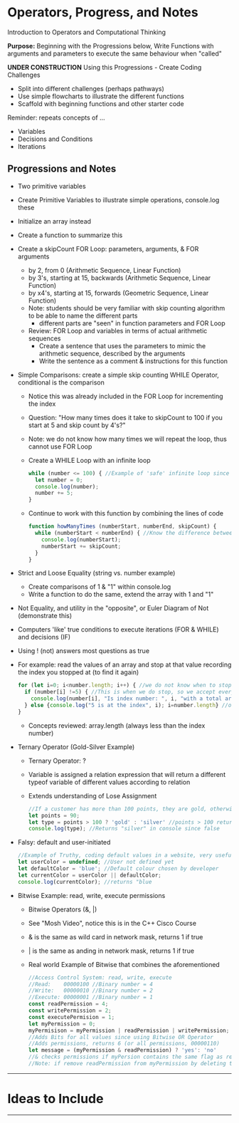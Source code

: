 # Operators, Progress, and Notes
Introduction to Operators and Computational Thinking

**Purpose:** Beginning with the Progressions below, Write Functions with arguments and parameters to execute the same behaviour when "called"

**UNDER CONSTRUCTION**
Using this Progressions - Create Coding Challenges
- Split into different challenges (perhaps pathways)
- Use simple flowcharts to illustrate the different functions
- Scaffold with beginning functions and other starter code

Reminder: repeats concepts of ...
- Variables
- Decisions and Conditions
- Iterations

## Progressions and Notes
- Two primitive variables
- Create Primitive Variables to illustrate simple operations, console.log these
- Initialize an array instead
- Create a function to summarize this
- Create a skipCount FOR Loop: parameters, arguments, & FOR arguments
  - by 2, from 0 (Arithmetic Sequence, Linear Function)
  - by 3's, starting at 15, backwards (Arithmetic Sequence, Linear Function)
  - by x4's, starting at 15, forwards (Geometric Sequence, Linear Function)
  - Note: students should be very familiar with skip counting algorithm to be able to name the different parts
    - different parts are "seen" in function parameters and FOR Loop
  - Review: FOR Loop and variables in terms of actual arithmetic sequences
    - Create a sentence that uses the parameters to mimic the arithmetic sequence, described by the arguments
    - Write the sentence as a comment & instructions for this function
- Simple Comparisons: create a simple skip counting WHILE Operator, conditional is the comparison
  - Notice this was already included in the FOR Loop for incrementing the index
  - Question: "How many times does it take to skipCount to 100 if you start at 5 and skip count by 4's?"
  - Note: we do not know how many times we will repeat the loop, thus cannot use FOR Loop
  - Create a WHILE Loop with an infinite loop

    ```JavaScript
    while (number <= 100) { //Example of 'safe' infinite loop since number is not initialized before WHILE
      let number = 0;
      console.log(number);
      number += 5;
    }
    ```
  - Continue to work with this function by combining the lines of code

    ```JavaScript
    function howManyTimes (numberStart, numberEnd, skipCount) {
      while (numberStart < numberEnd) { //Know the difference between < and <= in getting to the numberEnd
        console.log(numberStart);
        numberStart += skipCount;
      }
    }
    ```

- Strict and Loose Equality (string vs. number example)
  - Create comparisons of 1 & "1" within console.log
  - Write a function to do the same, extend the array with 1 and "1"

-  Not Equality, and utility in the "opposite", or Euler Diagram of Not (demonstrate this)
  - Computers 'like' true conditions to execute iterations (FOR & WHILE) and decisions (IF)
  - Using ! (not) answers most questions as true
  - For example: read the values of an array and stop at that value recording the index you stopped at (to find it again)
    ```JavaScript
    for (let i=0; i<number.length; i++) { //we do not know when to stop in the array
      if (number[i] !=5) { //This is when we do stop, so we accept every other value (common logic for "not")
        console.log(number[i], "Is index number: ", i, "with a total array index of ", number.length);
      } else {console.log("5 is at the index", i); i=number.length} //once we stop, we want to jump out of the loop
    }
    ```
    - Concepts reviewed: array.length (always less than the index number)

- Ternary Operator (Gold-Silver Example)
  - Ternary Operator: ?
  - Variable is assigned a relation expression that will return a different typeof variable of different values according to relation
  - Extends understanding of Lose Assignment

    ```JavaScript
    //If a customer has more than 100 points, they are gold, otherwise silver
    let points = 90;
    let type = points > 100 ? 'gold' : 'silver' //points > 100 returns a Boolean; when true assigns string of gold, otherwise silver
    console.log(type); //Returns "silver" in console since false
    ```

- Falsy: default and user-initiated
  ```JavaScript
  //Example of Truthy, coding default values in a website, very useful in preferences in a website
  let userColor = undefined; //User not defined yet
  let defaultColor = 'blue'; //Default colour chosen by developer
  let currentColor = userColor || defaultColor;
  console.log(currentColor); //returns "blue
  ```

- Bitwise Example: read, write, execute permissions
  - Bitwise Operators (&, |)
  - See "Mosh Video", notice this is in the C++ Cisco Course
  - & is the same as wild card in network mask, returns 1 if true
  - | is the same as anding in network mask, returns 1 if true

  - Real world Example of Bitwise that combines the aforementioned
    ```JavaScript
    //Access Control System: read, write, execute
    //Read:    00000100 //Binary number = 4
    //Write:   00000010 //Binary number = 2
    //Execute: 00000001 //Binary number = 1
    const readPermission = 4;
    const writePermission = 2;
    const executePermision = 1;
    let myPermission = 0;
    myPermisison = myPermission | readPermission | writePermission;
    //Adds Bits for all values since using Bitwise OR Operator
    //Adds permissions, returns 6 (or all permissions, 00000110)
    let message = (myPermission & readPermission) ? 'yes': 'no'
    //& checks permissions if myPersion contains the same flag as readPermission
    //Note: if remove readPermission from myPermission by deleting the |readPersion code, the message will return 'no'
    ```

---

# Ideas to Include


---
